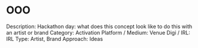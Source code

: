 # OOO

Description: Hackathon day: what does this concept look like to do this with an artist or brand
Category: Activation
Platform / Medium: Venue
Digi / IRL: IRL
Type: Artist, Brand
Approach: Ideas